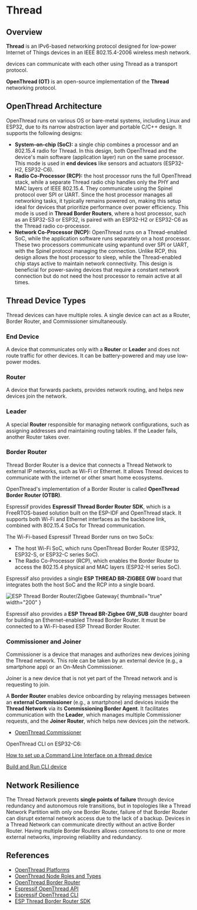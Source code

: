 <show-structure/>

# Thread

## Overview

**Thread** is an IPv6-based networking protocol designed for low-power Internet of Things devices in an
IEEE 802.15.4-2006 wireless mesh network.

[](Matter.md) devices can communicate with each other using Thread as a transport protocol.

**OpenThread (OT)** is an open-source implementation of the **Thread** networking protocol.

## OpenThread Architecture

OpenThread runs on various OS or bare-metal systems, including Linux and ESP32, due to its narrow abstraction layer and
portable C/C++ design. It supports the following designs:

- **System-on-chip (SoC):** a single chip combines a processor and an 802.15.4 radio for Thread. In this design, both
  OpenThread and the device's main software (application layer) run on the same processor. This mode is used in **end
  devices** like sensors and actuators (ESP32-H2, ESP32-C6).
- **Radio Co-Processor (RCP):** the host processor runs the full OpenThread stack, while a separate Thread radio chip
  handles only the PHY and MAC layers of IEEE 802.15.4. They communicate using the Spinel protocol over SPI or UART.
  Since the host processor manages all networking tasks, it typically remains powered on, making this setup ideal for
  devices that prioritize performance over power efficiency. This mode is used in **Thread Border Routers**, where a
  host processor, such as an ESP32-S3 or ESP32, is paired with an ESP32-H2 or ESP32-C6 as the Thread radio co-processor.
- **Network Co-Processor (NCP):** OpenThread runs on a Thread-enabled SoC, while the application software runs
  separately on a host processor. These two processors communicate using wpantund over SPI or UART, with the Spinel
  protocol managing the connection. Unlike RCP, this design allows the host processor to sleep, while the
  Thread-enabled chip stays active to maintain network connectivity. This design is beneficial for power-saving devices
  that require a constant network connection but do not need the host processor to remain active at all times.

## Thread Device Types

Thread devices can have multiple roles. A single device can act as a Router, Border Router, and Commissioner
simultaneously.

### End Device

A device that communicates only with a **Router** or **Leader** and does not route traffic for other devices. It can be
battery-powered and may use low-power modes.

### Router

A device that forwards packets, provides network routing, and helps new devices join the network.

### Leader

A special **Router** responsible for managing network configurations, such as assigning addresses and maintaining
routing tables. If the Leader fails, another Router takes over.

### Border Router

Thread Border Router is a device that connects a Thread Network to external IP networks, such as Wi-Fi or Ethernet. It
allows Thread devices to
communicate with the internet or other smart home ecosystems.

OpenThread's implementation of a Border Router is called **OpenThread Border Router (OTBR)**.

Espressif provides **Espressif Thread Border Router SDK**, which is a FreeRTOS-based solution built on the ESP-IDF and
OpenThread stack. It supports both Wi-Fi and Ethernet interfaces as the backbone link, combined with 802.15.4 SoCs for
Thread communication.

The Wi-Fi-based Espressif Thread Border runs on two SoCs:

- The host Wi-Fi SoC, which runs OpenThread Border Router (ESP32, ESP32-S, or ESP32-C series SoC).
- The Radio Co-Processor (RCP), which enables the Border Router to access the 802.15.4 physical and MAC layers (ESP32-H
  series SoC).

Espressif also provides a single **ESP THREAD BR-ZIGBEE GW** board that integrates both the host SoC and the RCP into a
single board.

![ESP Thread Border Router/Zigbee Gateway](esp-thread-border-router.jpg){ thumbnail="true" width="200" }

Espressif also provides a **ESP Thread BR-Zigbee GW_SUB** daughter board for building an Ethernet-enabled Thread Border
Router. It must be connected to a Wi-Fi-based ESP Thread Border Router.

### Commissioner and Joiner

Commissioner is a device that manages and authorizes new devices joining the Thread network. This role can be taken by
an external device (e.g., a smartphone app) or an On-Mesh Commissioner.

Joiner is a new device that is not yet part of the Thread network and is requesting to join.

A **Border Router** enables device onboarding by relaying messages between an **external Commissioner** (e.g., a
smartphone) and devices inside the **Thread Network** via its **Commissioning Border Agent**. It facilitates
communication with the **Leader**, which manages multiple Commissioner requests, and the **Joiner Router**, which helps
new devices join the network.

- [OpenThread Commissioner](https://openthread.io/guides/commissioner)

OpenThread CLI on ESP32-C6:

[How to set up a Command Line Interface on a thread device](https://mattercoder.com/codelabs/how-to-install-border-router-on-esp32/?index=..%2F..index#5)

[Build and Run CLI device](https://docs.espressif.com/projects/esp-thread-br/en/latest/dev-guide/build_and_run.html#build-and-run-the-thread-cli-device)

## Network Resilience

The Thread Network prevents **single points of failure** through device redundancy and autonomous role transitions, but
in topologies like a Thread Network Partition with only one Border Router, failure of that Border Router can disrupt
external network access due to the lack of a backup. Devices in a Thread Network can communicate directly without an
active Border Router. Having multiple Border Routers allows connections to one or more external networks, improving
reliability and redundancy.

## References

- [OpenThread Platforms](https://openthread.io/platforms)
- [OpenThread Node Roles and Types](https://openthread.io/guides/thread-primer/node-roles-and-types)
- [OpenThread Border Router](https://openthread.io/guides/border-router)
- [Espressif OpenThread API](https://docs.espressif.com/projects/esp-idf/en/stable/esp32s2/api-guides/openthread.html)
- [Espressif OpenThread CLI](https://github.com/espressif/esp-idf/tree/v5.4/examples/openthread/ot_cli)
- [ESP Thread Border Router SDK](https://docs.espressif.com/projects/esp-thread-br/en/latest/)
